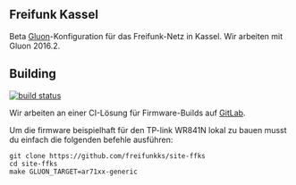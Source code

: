 Freifunk Kassel
----------------

Beta [Gluon](https://github.com/freifunk-gluon/)-Konfiguration für das Freifunk-Netz in Kassel. Wir arbeiten mit Gluon 2016.2.

## Building
[![build status](https://gitlab.com/freifunkks/site-ffks/badges/beta/build.svg)](https://gitlab.com/freifunkks/site-ffks/pipelines)

Wir arbeiten an einer CI-Lösung für Firmware-Builds auf [GitLab](https://gitlab.com/freifunkks/site-ffks).

Um die firmware beispielhaft für den TP-link WR841N lokal zu bauen musst du einfach die folgenden befehle ausführen: 
```
git clone https://github.com/freifunkks/site-ffks
cd site-ffks
make GLUON_TARGET=ar71xx-generic
```
